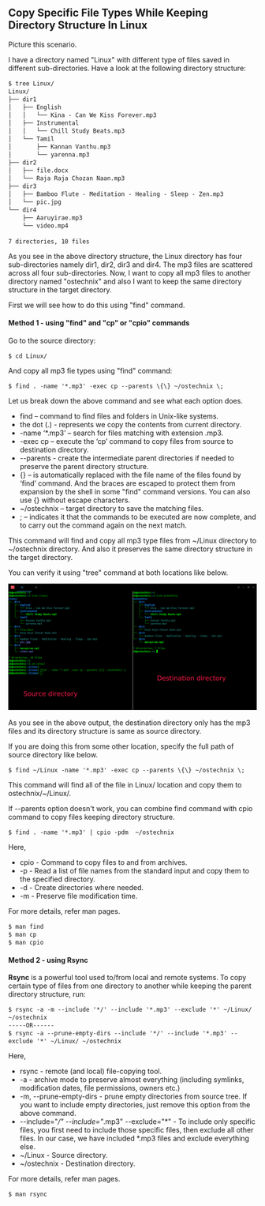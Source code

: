 
## Copy Specific File Types While Keeping Directory Structure In Linux
Picture this scenario.

I have a directory named "Linux" with different type of files saved in different sub-directories. Have a look at the following directory structure:
```
$ tree Linux/
Linux/
├── dir1
│   ├── English
│   │   └── Kina - Can We Kiss Forever.mp3
│   ├── Instrumental
│   │   └── Chill Study Beats.mp3
│   └── Tamil
│       ├── Kannan Vanthu.mp3
│       └── yarenna.mp3
├── dir2
│   ├── file.docx
│   └── Raja Raja Chozan Naan.mp3
├── dir3
│   ├── Bamboo Flute - Meditation - Healing - Sleep - Zen.mp3
│   └── pic.jpg
└── dir4
    ├── Aaruyirae.mp3
    └── video.mp4

7 directories, 10 files
```
As you see in the above directory structure, the Linux directory has four sub-directories namely dir1, dir2, dir3 and dir4. The mp3 files are scattered across all four sub-directories. Now, I want to copy all mp3 files to another directory named "ostechnix" and also I want to keep the same directory structure in the target directory.

First we will see how to do this using "find" command.

#### Method 1 - using "find" and "cp" or "cpio" commands
Go to the source directory:

```
$ cd Linux/
```
And copy all mp3 fie types using "find" command:
```
$ find . -name '*.mp3' -exec cp --parents \{\} ~/ostechnix \;
```
Let us break down the above command and see what each option does.

* find – command to find files and folders in Unix-like systems.
* the dot (.) - represents we copy the contents from current directory.
* -name ‘*.mp3’ – search for files matching with extension .mp3.
* -exec cp – execute the ‘cp’ command to copy files from source to destination directory.
* --parents - create the intermediate parent directories if needed to preserve the parent directory structure.
* \{\} – is automatically replaced with the file name of the files found by ‘find’ command. And the braces are escaped to protect them from expansion by the shell in some "find" command versions. You can also use {} without escape characters.
* ~/ostechnix – target directory to save the matching files.
* \; – indicates it that the commands to be executed are now complete, and to carry out the command again on the next match.

This command will find and copy all mp3 type files from ~/Linux directory to ~/ostechnix directory. And also it preserves the same directory structure in the target directory.

You can verify it using "tree" command at both locations like below.

![output-image](https://github.com/haunshila/kodekloud/blob/master/images/LinuxFind.png)

As you see in the above output, the destination directory only has the mp3 files and its directory structure is same as source directory.

If you are doing this from some other location, specify the full path of source directory like below.
```
$ find ~/Linux -name '*.mp3' -exec cp --parents \{\} ~/ostechnix \;
```

This command will find all of the file in Linux/<sub-directories> location and copy them to ostechnix/~/Linux/<sub-directories>.

If --parents option doesn't work, you can combine find command with cpio command to copy files keeping directory structure.
```
$ find . -name '*.mp3' | cpio -pdm  ~/ostechnix
```

Here,

* cpio - Command to copy files to and from archives.
* -p - Read a list of file names from the standard input and copy them to the specified directory.
* -d - Create directories where needed.
* -m - Preserve file modification time.

For more details, refer man pages.
```
$ man find
$ man cp
$ man cpio
```

#### Method 2 - using Rsync

**Rsync** is a powerful tool used to/from local and remote systems. To copy certain type of files from one directory to another while keeping the parent directory structure, run:
```
$ rsync -a -m --include '*/' --include '*.mp3' --exclude '*' ~/Linux/ ~/ostechnix
-----OR------
$ rsync -a --prune-empty-dirs --include '*/' --include '*.mp3' --exclude '*' ~/Linux/ ~/ostechnix
```
Here,

* rsync - remote (and local) file-copying tool.
* -a - archive mode to preserve almost everything (including symlinks, modification dates, file permissions, owners etc.)
* -m, --prune-empty-dirs - prune empty directories from source tree. If you want to include empty directories, just remove this option from the above command.
* --include="*/" --include="*.mp3" --exclude="*" - To include only specific files, you first need to include those specific files, then exclude all other files. In our case, we have included *.mp3 files and exclude everything else.
* ~/Linux - Source directory.
* ~/ostechnix - Destination directory.

For more details, refer man pages.
```
$ man rsync
```
